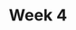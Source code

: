 ---
    title: Week 4
    weekNumber: 4
    days:
      - date: 2021-10-12
        events:
          "**6**{: .label .label-gray } Simple Linear Regression":
      - date: 2021-10-14
        events:
          "**7**{: .label .label-gray } Simple Linear Regression, The Linear Algebra Perspective":
---